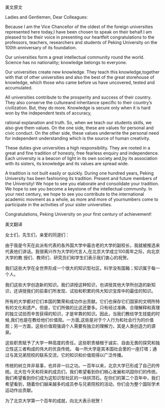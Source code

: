 美文原文

Ladies and Gentlemen, Dear Colleagues:

Because I am the Vice Chancellor of the oldest of the foreign universities represented here today,I have been chosen to speak on their behalf.I am pleased to be their voice in presenting our heartfelt congratulations to the professors, teachers, researchers and students of Peking University on the 100th anniversary of its foundation.

Our universities form a great intellectual community round the world. Science has no nationality; knowledge belongs to everyone.

Our universities create new knowledge. They teach this knowledge,together with that of other universities and also the best of the great storehouse of knowledge, which those who came before us have uncovered, tested and accumulated.

All universities contribute to the prosperity and success of their country. They also conserve the cultureand inheritance specific to their country’s civilization. But, they do more. Knowledge is secure only when it is hard won by the independent tests of accuracy, 

 rational explanation and truth. So, when we teach our students skills, we also give them values. On the one side, these are values for personal and civic conduct. On the other side, these values underwrite the personal need for independent understanding which is the source of human creativity.

These duties give universities a high responsibility. They are rooted in a great and fine tradition of honesty, free fearless enquiry and independence. Each university is a beacon of light in its own society and,by its association with its sisters, its knowledge and its values are spread wide.

A tradition is not built easily or quickly. During one hundred years, Peking University has been fashioning its tradition. Present and future members of the University! We hope to see you elaborate and consolidate your tradition. We hope to see you become a keystone of the intellectual community. In your next century, we hope to see you contribute to the international academic movment as a whole, as more and more of yournumbers come to participate in the activities of your sister universities.

Congratulations, Peking University on your first century of achievement! 



美文翻译

女士们，先生们，亲爱的同道们：

由于我是今天在此派有代表的各外国大学中最古老的大学的副校长，我就被推选来代表他们讲话。我很离兴作为大学的代言人,在北京大学成立100周年之际，向北京大学的教 授们、教师们、研究员们和学生们表示我们衷心的祝贺。

我们这些大学在全世界形成一个很大的知识型社区。科学没有国箱；知识属于每一个人。 

 我们这些大学创造新的知识。我们讲授这种知识，也讲授其他大学所创造的新知识，还讲授我们的前辈们所发现、试验和积累的伟大知识宝库中的最佳的知识。

所有的大学都对它们本国的繁荣和成功作出贡献。它们也保存它们国家的文明所特有的文化和遗产。但是，它们所做的比这还要多。只有经过准确、合理解释和真理的独立试验而辛苦获得的知识，才是牢靠的知识。因此，当我们教给学生技能的时候,我们也是在教给他们价值观。一方面,这些是对于个人行为和社会行为的价值观；另一方面，这些价值观强调个人需要有独立的理解力，其是人类创造力的源泉。

这些职责賦予了大学一种高度的责任。这些职责植根于诚实、自由无畏的探究和独立性这三者构成的伟大的优良传统。 每一所大学是其本国社会里的一座灯塔；通过与其兄弟院校的联系交流，它的知识和价值观得以广泛传播。

传统的树立并非易事，也并非一曰之功。一百年以来，北京大学已形成了自己的传统。北大在今天和将来的成员们，我们希望看到你们梢心发展和巩固你们的传统。我们希望看到你们成为这知识型社区的一块拱顶石。在你们的第二个百年中，我们希望看到，随着你们越来越多的成员参与兄弟院校的活动，你们会为整个国际学术运动作出贡献。

为了北京大学第一个百年的成就，向北大表示祝贺！ 


